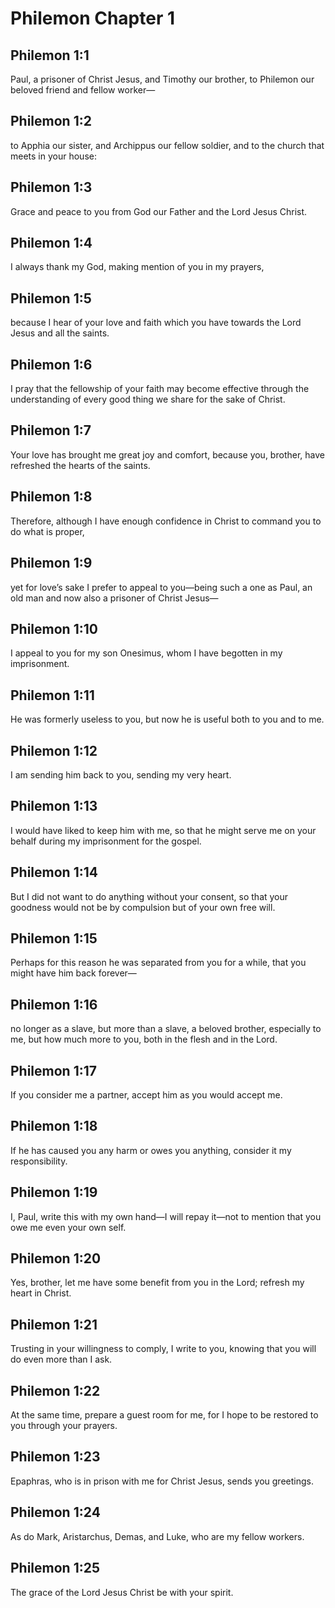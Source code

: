 # Philemon Chapter 1

## Philemon 1:1
Paul, a prisoner of Christ Jesus, and Timothy our brother, to Philemon our beloved friend and fellow worker—

## Philemon 1:2
to Apphia our sister, and Archippus our fellow soldier, and to the church that meets in your house:

## Philemon 1:3
Grace and peace to you from God our Father and the Lord Jesus Christ.

## Philemon 1:4
I always thank my God, making mention of you in my prayers,

## Philemon 1:5
because I hear of your love and faith which you have towards the Lord Jesus and all the saints.

## Philemon 1:6
I pray that the fellowship of your faith may become effective through the understanding of every good thing we share for the sake of Christ.

## Philemon 1:7
Your love has brought me great joy and comfort, because you, brother, have refreshed the hearts of the saints.

## Philemon 1:8
Therefore, although I have enough confidence in Christ to command you to do what is proper,

## Philemon 1:9
yet for love’s sake I prefer to appeal to you—being such a one as Paul, an old man and now also a prisoner of Christ Jesus—

## Philemon 1:10
I appeal to you for my son Onesimus, whom I have begotten in my imprisonment.

## Philemon 1:11
He was formerly useless to you, but now he is useful both to you and to me.

## Philemon 1:12
I am sending him back to you, sending my very heart.

## Philemon 1:13
I would have liked to keep him with me, so that he might serve me on your behalf during my imprisonment for the gospel.

## Philemon 1:14
But I did not want to do anything without your consent, so that your goodness would not be by compulsion but of your own free will.

## Philemon 1:15
Perhaps for this reason he was separated from you for a while, that you might have him back forever—

## Philemon 1:16
no longer as a slave, but more than a slave, a beloved brother, especially to me, but how much more to you, both in the flesh and in the Lord.

## Philemon 1:17
If you consider me a partner, accept him as you would accept me.

## Philemon 1:18
If he has caused you any harm or owes you anything, consider it my responsibility.

## Philemon 1:19
I, Paul, write this with my own hand—I will repay it—not to mention that you owe me even your own self.

## Philemon 1:20
Yes, brother, let me have some benefit from you in the Lord; refresh my heart in Christ.

## Philemon 1:21
Trusting in your willingness to comply, I write to you, knowing that you will do even more than I ask.

## Philemon 1:22
At the same time, prepare a guest room for me, for I hope to be restored to you through your prayers.

## Philemon 1:23
Epaphras, who is in prison with me for Christ Jesus, sends you greetings.

## Philemon 1:24
As do Mark, Aristarchus, Demas, and Luke, who are my fellow workers.

## Philemon 1:25
The grace of the Lord Jesus Christ be with your spirit.
